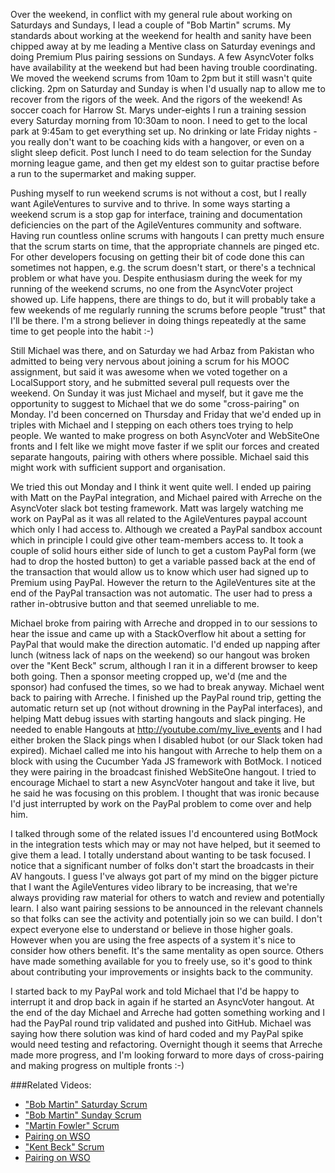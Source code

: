 Over the weekend, in conflict with my general rule about working on Saturdays and Sundays, I lead a couple of "Bob Martin" scrums.  My standards about working at the weekend for health and sanity have been chipped away at by me leading a Mentive class on Saturday evenings and doing Premium Plus pairing sessions on Sundays.  A few AsyncVoter folks have availability at the weekend but had been having trouble coordinating.  We moved the weekend scrums from 10am to 2pm but it still wasn't quite clicking.  2pm on Saturday and Sunday is when I'd usually nap to allow me to recover from the rigors of the week.  And the rigors of the weekend!  As soccer coach for Harrow St. Marys under-eights I run a training session every Saturday morning from 10:30am to noon.  I need to get to the local park at 9:45am to get everything set up.  No drinking or late Friday nights - you really don't want to be coaching kids with a hangover, or even on a slight sleep deficit.  Post lunch I need to do team selection for the Sunday morning league game, and then get my eldest son to guitar practise before a run to the supermarket and making supper.  

Pushing myself to run weekend scrums is not without a cost, but I really want AgileVentures to survive and to thrive.  In some ways starting a weekend scrum is a stop gap for interface, training and documentation deficiencies on the part of the AgileVentures community and software.  Having run countless online scrums with hangouts I can pretty much ensure that the scrum starts on time, that the appropriate channels are pinged etc.  For other developers focusing on getting their bit of code done this can sometimes not happen, e.g. the scrum doesn't start, or there's a technical problem or what have you.  Despite enthusiasm during the week for my running of the weekend scrums, no one from the AsyncVoter project showed up.  Life happens, there are things to do, but it will probably take a few weekends of me regularly running the scrums before people "trust" that I'll be there.  I'm a strong believer in doing things repeatedly at the same time to get people into the habit :-)

Still Michael was there, and on Saturday we had Arbaz from Pakistan who admitted to being very nervous about joining a scrum for his MOOC assignment, but said it was awesome when we voted together on a LocalSupport story, and he submitted several pull requests over the weekend.  On Sunday it was just Michael and myself, but it gave me the opportunity to suggest to Michael that we do some "cross-pairing" on Monday.  I'd been concerned on Thursday and Friday that we'd ended up in triples with Michael and I stepping on each others toes trying to help people.  We wanted to make progress on both AsyncVoter and WebSiteOne fronts and I felt like we might move faster if we split our forces and created separate hangouts, pairing with others where possible.  Michael said this might work with sufficient support and organisation.

We tried this out Monday and I think it went quite well.  I ended up pairing with Matt on the PayPal integration, and Michael paired with Arreche on the AsyncVoter slack bot testing framework.   Matt was largely watching me work on PayPal as it was all related to the AgileVentures paypal account which only I had access to.  Although we created a PayPal sandbox account which in principle I could give other team-members access to.  It took a couple of solid hours either side of lunch to get a custom PayPal form (we had to drop the hosted button) to get a variable passed back at the end of the transaction that would allow us to know which user had signed up to Premium using PayPal.   However the return to the AgileVentures site at the end of the PayPal transaction was not automatic.  The user had to press a rather in-obtrusive button and that seemed unreliable to me.

Michael broke from pairing with Arreche and dropped in to our sessions to hear the issue and came up with a StackOverflow hit about a setting for PayPal that would make the direction automatic.  I'd ended up napping after lunch (witness lack of naps on the weekend) so our hangout was broken over the "Kent Beck" scrum, although I ran it in a different browser to keep both going.  Then a sponsor meeting cropped up, we'd (me and the sponsor) had confused the times, so we had to break anyway.  Michael went back to pairing with Arreche.  I finished up the PayPal round trip, getting the automatic return set up (not without drowning in the PayPal interfaces), and helping Matt debug issues with starting hangouts and slack pinging.  He needed to enable Hangouts at http://youtube.com/my_live_events and I had either broken the Slack pings when I disabled hubot (or our Slack token had expired).  Michael called me into his hangout with Arreche to help them on a block with using the Cucumber Yada JS framework with BotMock.  I noticed they were pairing in the broadcast finished WebSiteOne hangout.  I tried to encourage Michael to start a new AsyncVoter hangout and take it live, but he said he was focusing on this problem.  I thought that was ironic because I'd just interrupted by work on the PayPal problem to come over and help him.

I talked through some of the related issues I'd encountered using BotMock in the integration tests which may or may not have helped, but it seemed to give them a lead.  I totally understand about wanting to be task focused.  I notice that a significant number of folks don't start the broadcasts in their AV hangouts.  I guess I've always got part of my mind on the bigger picture that I want the AgileVentures video library to be increasing, that we're always providing raw material for others to watch and review and potentially learn.  I also want pairing sessions to be announced in the relevant channels so that folks can see the activity and potentially join so we can build.  I don't expect everyone else to understand or believe in those higher goals.  However when you are using the free aspects of a system it's nice to consider how others benefit.  It's the same mentality as open source.  Others have made something available for you to freely use, so it's good to think about contributing your improvements or insights back to the community.

I started back to my PayPal work and told Michael that I'd be happy to interrupt it and drop back in again if he started an AsyncVoter hangout.  At the end of the day Michael and Arreche had gotten something working and I had the PayPal round trip validated and pushed into GitHub.  Michael was saying how there solution was kind of hard coded and my PayPal spike would need testing and refactoring.  Overnight though it seems that Arreche made more progress, and I'm looking forward to more days of cross-pairing and making progress on multiple fronts :-)

###Related Videos:

* ["Bob Martin" Saturday Scrum](https://youtu.be/HvjP8OnJelg)
* ["Bob Martin" Sunday Scrum](https://youtu.be/NSZ0my-DWmQ)
* ["Martin Fowler" Scrum](https://youtu.be/44lvtYeIPDU)
* [Pairing on WSO](https://www.youtube.com/watch?v=gCAzF2s2uYs)
* ["Kent Beck" Scrum](https://www.youtube.com/watch?v=GK0qPZnYi84)
* [Pairing on WSO](https://www.youtube.com/watch?v=VunzjidNLrk)
